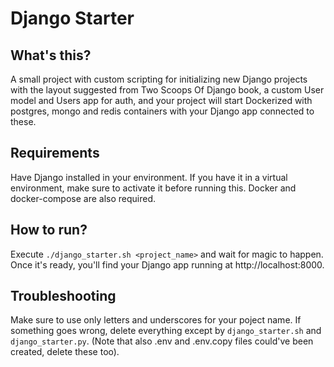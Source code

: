 # Django Starter
## What's this?
A small project with custom scripting for initializing new Django projects with the layout suggested from Two Scoops Of Django book, a custom User model and Users app for auth, and your project will start Dockerized with postgres, mongo and redis containers with your Django app connected to these.

## Requirements
Have Django installed in your environment. If you have it in a virtual environment, make sure to activate it before running this. Docker and docker-compose are also required.

## How to run?
Execute `./django_starter.sh <project_name>` and wait for magic to happen. Once it's ready, you'll find your Django app running at http://localhost:8000.

## Troubleshooting
Make sure to use only letters and underscores for your poject name.
If something goes wrong, delete everything except by `django_starter.sh` and `django_starter.py`. (Note that also .env and .env.copy files could've been created, delete these too).
